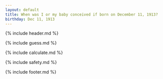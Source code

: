 ```yaml
---
layout: default
title: When was I or my baby conceived if born on December 11, 1913?
birthday: Dec 11, 1913
---
```


{% include header.md %}

{% include guess.md %}

{% include calculate.md %}

{% include safety.md %}

{% include footer.md %}




